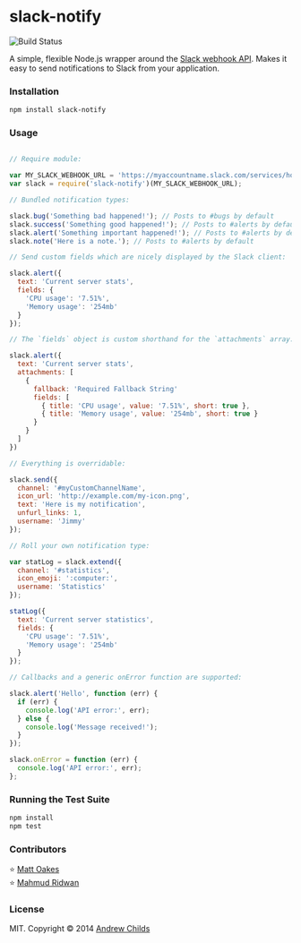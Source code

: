 # slack-notify

![Build Status](https://travis-ci.org/andrewchilds/slack-notify.png?branch=master)

A simple, flexible Node.js wrapper around the [Slack webhook API](https://api.slack.com). Makes it easy to send notifications to Slack from your application.

### Installation

```sh
npm install slack-notify
```

### Usage

```js

// Require module:

var MY_SLACK_WEBHOOK_URL = 'https://myaccountname.slack.com/services/hooks/incoming-webhook?token=myToken';
var slack = require('slack-notify')(MY_SLACK_WEBHOOK_URL);

// Bundled notification types:

slack.bug('Something bad happened!'); // Posts to #bugs by default
slack.success('Something good happened!'); // Posts to #alerts by default
slack.alert('Something important happened!'); // Posts to #alerts by default
slack.note('Here is a note.'); // Posts to #alerts by default

// Send custom fields which are nicely displayed by the Slack client:

slack.alert({
  text: 'Current server stats',
  fields: {
    'CPU usage': '7.51%',
    'Memory usage': '254mb'
  }
});

// The `fields` object is custom shorthand for the `attachments` array:

slack.alert({
  text: 'Current server stats',
  attachments: [
    {
      fallback: 'Required Fallback String'
      fields: [
        { title: 'CPU usage', value: '7.51%', short: true },
        { title: 'Memory usage', value: '254mb', short: true }
      }
    }
  ]
})

// Everything is overridable:

slack.send({
  channel: '#myCustomChannelName',
  icon_url: 'http://example.com/my-icon.png',
  text: 'Here is my notification',
  unfurl_links: 1,
  username: 'Jimmy'
});

// Roll your own notification type:

var statLog = slack.extend({
  channel: '#statistics',
  icon_emoji: ':computer:',
  username: 'Statistics'
});

statLog({
  text: 'Current server statistics',
  fields: {
    'CPU usage': '7.51%',
    'Memory usage': '254mb'
  }
});

// Callbacks and a generic onError function are supported:

slack.alert('Hello', function (err) {
  if (err) {
    console.log('API error:', err);
  } else {
    console.log('Message received!');
  }
});

slack.onError = function (err) {
  console.log('API error:', err);
};

```

### Running the Test Suite

```sh
npm install
npm test
```

### Contributors

:star: [Matt Oakes](https://github.com/matto1990)  
:star: [Mahmud Ridwan](https://github.com/hjr265)

### License

MIT. Copyright &copy; 2014 [Andrew Childs](http://twitter.com/andrewchilds)
